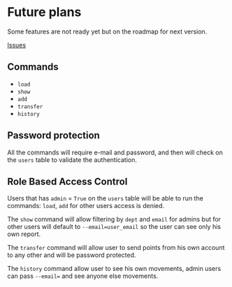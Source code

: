# Future plans

Some features are not ready yet but on the roadmap for next version.

[Issues](https://github.com/rafaelhfreitas/dundie-rewards/issues)

## Commands

- `load`
- `show`
- `add`
- `transfer`
- `history`

## Password protection

All the commands will require e-mail and password, and then will
check on the `users` table to validate the authentication.

## Role Based Access Control

Users that has `admin` = `True` on the `users` table will be able to
run the commands:  `load`, `add` for other users  access is denied.

The `show` command will allow filtering by `dept` and `email` for admins
but for other users will default to `--email=user_email` so the user
can see only his own report.

The `transfer` command will allow user to send points from his own account
to any other and will be password protected.

The `history` command allow user to see his own movements, admin users can
pass `--email=` and see anyone else movements.
